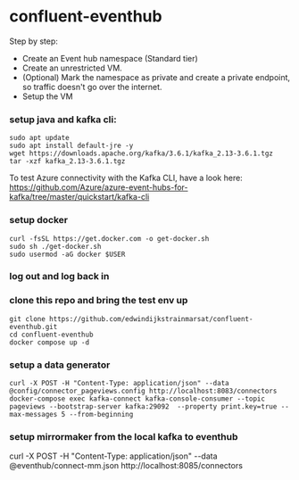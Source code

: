 # confluent-eventhub


Step by step:

- Create an Event hub namespace (Standard tier)
- Create an unrestricted VM.
- (Optional) Mark the namespace as private and create a private endpoint, so traffic doesn't go over the internet.
- Setup the VM

### setup java and kafka cli:
```shell
sudo apt update
sudo apt install default-jre -y
wget https://downloads.apache.org/kafka/3.6.1/kafka_2.13-3.6.1.tgz
tar -xzf kafka_2.13-3.6.1.tgz
```
To test Azure connectivity with the Kafka CLI, have a look here: https://github.com/Azure/azure-event-hubs-for-kafka/tree/master/quickstart/kafka-cli

### setup docker
```shell
curl -fsSL https://get.docker.com -o get-docker.sh
sudo sh ./get-docker.sh
sudo usermod -aG docker $USER
```

### log out and log back in

### clone this repo and bring the test env up
```
git clone https://github.com/edwindijkstrainmarsat/confluent-eventhub.git
cd confluent-eventhub
docker compose up -d
```
### setup a data generator
```
curl -X POST -H "Content-Type: application/json" --data @config/connector_pageviews.config http://localhost:8083/connectors
docker-compose exec kafka-connect kafka-console-consumer --topic pageviews --bootstrap-server kafka:29092  --property print.key=true --max-messages 5 --from-beginning
```
### setup mirrormaker from the local kafka to eventhub
curl -X POST -H "Content-Type: application/json" --data @eventhub/connect-mm.json http://localhost:8085/connectors
